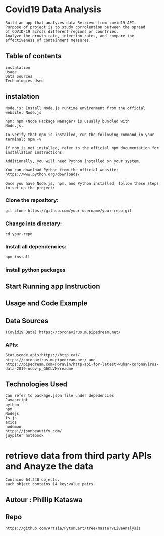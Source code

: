 # Covid19 Data Analysis
    Build an app that analyzes data Retrieve from covid19 API.
    Purpose of project is to study corrolention between the spread 
    of COVID-19 across different regions or countries. 
    Analyze the growth rate, infection rates, and compare the 
    effectiveness of containment measures.
## Table of contents
    instalation
    Usage
    Data Sources
    Technologies Used
## instalation

    Node.js: Install Node.js runtime environment from the official website: Node.js

    npm: npm (Node Package Manager) is usually bundled with 
    Node.js. 
    
    To verify that npm is installed, run the following command in your terminal: npm -v

    If npm is not installed, refer to the official npm documentation for installation instructions.
    
    Additionally, you will need Python installed on your system. 
    
    You can download Python from the official website: https://www.python.org/downloads/ 

    Once you have Node.js, npm, and Python installed, follow these steps to set up the project:
### Clone the repository:
    git clone https://github.com/your-username/your-repo.git
### Change into directory:
    cd your-repo
### Install all dependencies:
    npm install
### install python packages

## Start Running app Instruction


## Usage and Code Example

## Data Sources
    (Covid19 Data) https://coronavirus.m.pipedream.net/
### APIs: 
    Statuscode apis:https://http.cat/
    https://coronavirus.m.pipedream.net/ and https://pipedream.com/@pravin/http-api-for-latest-wuhan-coronavirus-data-2019-ncov-p_G6CLVM/readme
   
## Technologies Used
    Can refer to package.json file under depedencies
    Javascript
    python
    npm
    Nodejs
    fs.js
    axios
    nodemon
    https://jsonbeautify.com/
    juypiter notebook
# retrieve data from third party APIs and Anayze the data 
    Contains 64,240 objects.
    each object contains 14 key:value pairs. 
## Autour : Phillip Kataswa

## Repo
    https://github.com/Artsia/PytonCert/tree/master/LiveAnalysis

